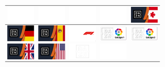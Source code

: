 | ![](https://raw.githubusercontent.com/RevGear/logo/master/International/DAZN/DAZN-1.png) | ![](https://raw.githubusercontent.com/RevGear/logo/master/International/DAZN/DAZN-2.png) | ![](https://raw.githubusercontent.com/RevGear/logo/master/International/DAZN/DAZN-3.png) | ![](https://raw.githubusercontent.com/RevGear/logo/master/International/DAZN/DAZN-4.png) | ![](https://raw.githubusercontent.com/RevGear/logo/master/International/DAZN/DAZN-CA.png) | 
|:---:|:---:|:---:|:---:|:---:| 
| ![](https://raw.githubusercontent.com/RevGear/logo/master/International/DAZN/DAZN-DE.png) | ![](https://raw.githubusercontent.com/RevGear/logo/master/International/DAZN/DAZN-ES.png) | ![](https://raw.githubusercontent.com/RevGear/logo/master/International/DAZN/DAZN-F1.png) | ![](https://raw.githubusercontent.com/RevGear/logo/master/International/DAZN/DAZN-LaLiga-1.png) | ![](https://raw.githubusercontent.com/RevGear/logo/master/International/DAZN/DAZN-LaLiga-2.png) | 
| ![](https://raw.githubusercontent.com/RevGear/logo/master/International/DAZN/DAZN-UK.png) | ![](https://raw.githubusercontent.com/RevGear/logo/master/International/DAZN/DAZN-US.png) | ![](https://raw.githubusercontent.com/RevGear/logo/master/International/DAZN/DAZN.png) | ![](https://raw.githubusercontent.com/RevGear/logo/master/International/DAZN/Zona-DAZN.png)  | 
